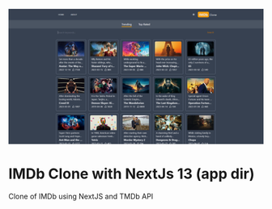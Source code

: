 ![screenshot of imdb clone](screenshot/imdb_clone_screenshot.png)

# IMDb Clone with NextJs 13 (app dir)

Clone of IMDb using NextJS and TMDb API